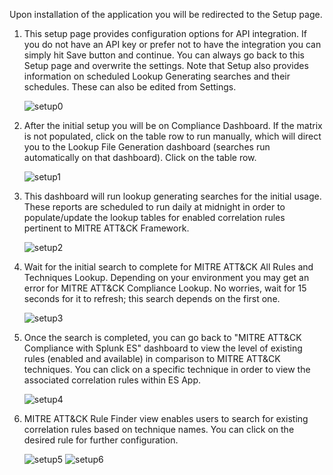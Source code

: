 Upon installation of the application you will be redirected to the Setup page.

1. This setup page provides configuration options for API integration.  If you do not have an API key or prefer not to have the integration you can simply hit Save button and continue.  You can always go back to this Setup page and overwrite the settings.  Note that Setup also provides information on scheduled Lookup Generating searches and their schedules.  These can also be edited from Settings.

   ![setup0](assets/img/setup0.png)
2. After the initial setup you will be on Compliance Dashboard.  If the matrix is not populated, click on the table row to run manually, which will direct you to the Lookup File Generation dashboard (searches run automatically on that dashboard).  Click on the table row.

   ![setup1](assets/img/setup1.png)
3. This dashboard will run lookup generating searches for the initial usage. These reports are scheduled to run daily at midnight in order to populate/update the lookup tables for enabled correlation rules pertinent to MITRE ATT&CK Framework.

   ![setup2](assets/img/setup2.png)
4. Wait for the initial search to complete for MITRE ATT&CK All Rules and Techniques Lookup.  Depending on your environment you may get an error for MITRE ATT&CK Compliance Lookup.  No worries, wait for 15 seconds for it to refresh; this search depends on the first one.

   ![setup3](assets/img/setup3.png)
5. Once the search is completed, you can go back to "MITRE ATT&CK Compliance with Splunk ES" dashboard to view the level of existing rules (enabled and available) in comparison to MITRE ATT&CK techniques. You can click on a specific technique in order to view the associated correlation rules within ES App.

   ![setup4](assets/img/setup4.png)  
6. MITRE ATT&CK Rule Finder view enables users to search for existing correlation rules based on technique names.  You can click on the desired rule for further configuration.

   ![setup5](assets/img/setup5.png)
   ![setup6](assets/img/setup6.png)
